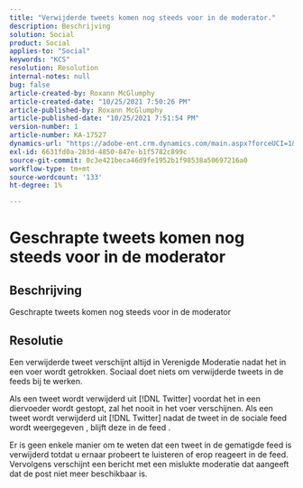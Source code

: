 ```yaml
---
title: "Verwijderde tweets komen nog steeds voor in de moderator."
description: Beschrijving
solution: Social
product: Social
applies-to: "Social"
keywords: "KCS"
resolution: Resolution
internal-notes: null
bug: false
article-created-by: Roxann McGlumphy
article-created-date: "10/25/2021 7:50:26 PM"
article-published-by: Roxann McGlumphy
article-published-date: "10/25/2021 7:51:54 PM"
version-number: 1
article-number: KA-17527
dynamics-url: "https://adobe-ent.crm.dynamics.com/main.aspx?forceUCI=1&pagetype=entityrecord&etn=knowledgearticle&id=4d279fc8-cc35-ec11-b6e6-000d3a3485ea"
exl-id: 6631fd0a-283d-4850-847e-b1f5782c899c
source-git-commit: 0c3e421beca46d9fe1952b1f98538a50697216a0
workflow-type: tm+mt
source-wordcount: '133'
ht-degree: 1%

---
```


# Geschrapte tweets komen nog steeds voor in de moderator

## Beschrijving

Geschrapte tweets komen nog steeds voor in de moderator

## Resolutie


Een verwijderde tweet verschijnt altijd in Verenigde Moderatie nadat het in een voer wordt getrokken. Sociaal doet niets om verwijderde tweets in de feeds bij te werken.

Als een tweet wordt verwijderd uit [!DNL Twitter] voordat het in een diervoeder wordt gestopt, zal het nooit in het voer verschijnen. Als een tweet wordt verwijderd uit [!DNL Twitter] nadat de tweet in de sociale feed wordt weergegeven , blijft deze in de feed .

Er is geen enkele manier om te weten dat een tweet in de gematigde feed is verwijderd totdat u ernaar probeert te luisteren of erop reageert in de feed. Vervolgens verschijnt een bericht met een mislukte moderatie dat aangeeft dat de post niet meer beschikbaar is.
